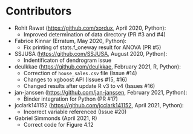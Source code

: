 # Contributors

* Rohit Rawat (https://github.com/xordux, April 2020, Python): 
  * Improved determination of data directory (PR #3 and #4)
* Fabrice Kinnar (Erratum, May 2020, Python):
  * Fix printing of stats.f_oneway result for ANOVA (PR #5)
* SSJUSA (https://github.com/SSJUSA, August 2020, Python):
  * Indentificaton of dendrogram issue
* deulkkae (https://github.com/deulkkae, February 2021, R, Python):
  * Correction of `house_sales.csv` file (Issue #14)
  * Changes to xgboost API (Issues #15, #16)
  * Changed results after update R v3 to v4 (Issues #16)
* jan-janssen  (https://github.com/jan-janssen, February 2021, Python):
  * Binder integration for Python (PR #17)
* jcclark141152 (https://github.com/jcclark141152, April 2021, Python):
  * Incorrect variable referenced (Issue #20)
* Gabriel Simmonds (April 2021, R)
  * Correct code for Figure 4.12 
